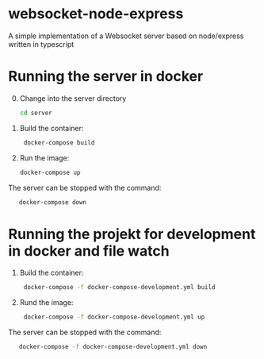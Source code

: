 # websocket-node-express
A simple implementation of a Websocket server based on node/express written in typescript

# Running the server in docker

0. Change into the server directory
   ```bash
   cd server
   ```

1. Build the container:
   ```bash
    docker-compose build
   ```
2. Run the image:
   ```bash
   docker-compose up
   ```
The server can be stopped with the command:
```bash
   docker-compose down
```

# Running the projekt for development in docker and file watch

1. Build the container:
   ```bash
    docker-compose -f docker-compose-development.yml build
   ```
2. Rund the image:
   ```bash
    docker-compose -f docker-compose-development.yml up
   ```
The server can be stopped with the command:
```bash
   docker-compose -f docker-compose-development.yml down
```
